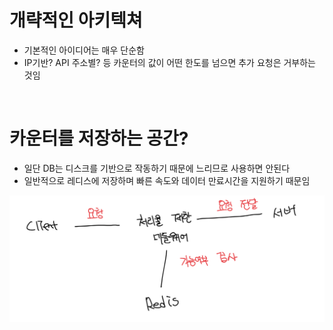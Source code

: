# 개략적인 아키텍쳐

- 기본적인 아이디어는 매우 단순함
- IP기반? API 주소별? 등 카운터의 값이 어떤 한도를 넘으면 추가 요청은 거부하는 것임

<br>

# 카운터를 저장하는 공간?

- 일단 DB는 디스크를 기반으로 작동하기 때문에 느리므로 사용하면 안된다
- 일반적으로 레디스에 저장하며 빠른 속도와 데이터 만료시간을 지원하기 때문임

![alt text](image-6.png)
